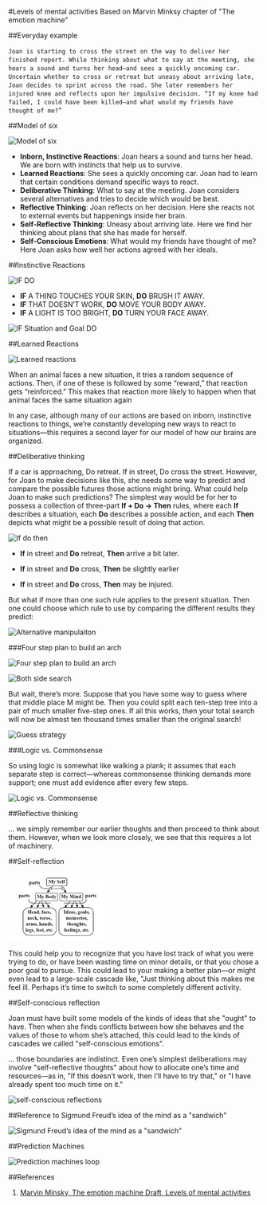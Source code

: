 #Levels of mental activities
Based on Marvin Minksy chapter of "The emotion machine"

##Everyday example

`Joan is starting to cross the street on the way to deliver her finished report. While thinking about what to say at the meeting, she hears a sound and turns her head—and sees a quickly oncoming car. Uncertain whether to cross or retreat but uneasy about arriving late, Joan decides to sprint across the road. She later remembers her injured knee and reflects upon her impulsive decision. “If my knee had failed, I could have been killed—and what would my friends have thought of me?”`

##Model of six

![Model of six](http://web.media.mit.edu/~minsky/E5/eb5_files/image001.png)

* **Inborn, Instinctive Reactions**: Joan hears a sound and turns her head. We are born with instincts that help us to survive.
* **Learned Reactions**: She sees a quickly oncoming car. Joan had to learn that certain conditions demand specific ways to react.
* **Deliberative Thinking**: What to say at the meeting. Joan considers several alternatives and tries to decide which would be best.
* **Reflective Thinking**: Joan reflects on her decision. Here she reacts not to external events but happenings inside her brain.
* **Self-Reflective Thinking**: Uneasy about arriving late. Here we find her thinking about plans that she has made for herself.
* **Self-Conscious Emotions**: What would my friends have thought of me? Here Joan asks how well her actions agreed with her ideals.

##Instinctive Reactions

![IF DO](http://web.media.mit.edu/~minsky/E5/eb5_files/image002.png)

* **IF** A THING TOUCHES YOUR SKIN, **DO** BRUSH IT AWAY.
* **IF** THAT DOESN’T WORK, **DO** MOVE YOUR BODY AWAY.
* **IF** A LIGHT IS TOO BRIGHT, **DO** TURN YOUR FACE AWAY.

![IF Situation and Goal DO](http://web.media.mit.edu/~minsky/E5/eb5_files/image003.png)

##Learned Reactions

![Learned reactions](http://web.media.mit.edu/~minsky/E5/eb5_files/image005.png)

When an animal faces a new situation, it tries a random sequence of actions. Then, if one of these is followed by some “reward,” that reaction gets “reinforced.” This makes that reaction more likely to happen when that animal faces the same situation again

In any case, although many of our actions are based on inborn, instinctive reactions to things, we’re constantly developing new ways to react to situations—this requires a second layer for our model of how our brains are organized.

##Deliberative thinking

If a car is approaching, Do retreat. If in street, Do cross the street. However, for Joan to make decisions like this, she needs some way to predict and compare the possible futures those actions might bring. What could help Joan to make such predictions? The simplest way would be for her to possess a collection of three-part **If + Do -> Then** rules, where each **If** describes a situation, each **Do** describes a possible action, and each **Then** depicts what might be a possible result of doing that action.

![If do then](http://web.media.mit.edu/~minsky/E5/eb5_files/image007.png)

* **If** in street and **Do** retreat, **Then** arrive a bit later.

* **If** in street and **Do** cross, **Then** be slightly earlier

* **If** in street and **Do** cross, **Then** may be injured.

But what if more than one such rule applies to the present situation. Then one could choose which rule to use by comparing the different results they predict:

![Alternative manipulaiton](http://web.media.mit.edu/~minsky/E5/eb5_files/image008.png)

###Four step plan to build an arch

![Four step plan to build an arch](http://web.media.mit.edu/~minsky/E5/eb5_files/image012.png)

![Both side search](http://web.media.mit.edu/~minsky/E5/eb5_files/image018.png)

But wait, there’s more. Suppose that you have some way to guess where that middle place M might be. Then you could split each ten-step tree into a pair of much smaller five-step ones. If all this works, then your total search will now be almost ten thousand times smaller than the original search!

![Guess strategy](http://web.media.mit.edu/~minsky/E5/eb5_files/image019.png)

###Logic vs. Commonsense

So using logic is somewhat like walking a plank; it assumes that each separate step is correct—whereas commonsense thinking demands more support; one must add evidence after every few steps.

![Logic vs. Commonsense](http://web.media.mit.edu/~minsky/E5/eb5_files/image020.png)

##Reflective thinking

... we simply remember our earlier thoughts and then proceed to think about them. However, when we look more closely, we see that this requires a lot of machinery.


##Self-reflection

![Self-reflection](figure18_self_reflections.png)

This could help you to recognize that you have lost track of what you were trying to do, or have been wasting time on minor details, or that you chose a poor goal to pursue. This could lead to your making a better plan—or might even lead to a large-scale cascade like, "Just thinking about this makes me feel ill. Perhaps it’s time to switch to some completely different activity.



##Self-conscious reflection

Joan must have built some models of the kinds of ideas that she "ought" to have. Then when she finds conflicts between how she behaves and the values of those to whom she’s attached, this could lead to the kinds of cascades we called "self-conscious emotions".

... those boundaries are indistinct. Even one’s simplest deliberations may involve "self-reflective thoughts" about how to allocate one’s time and resources—as in, "If this doesn’t work, then I’ll have to try that," or "I have already spent too much time on it."

![self-conscious reflections](http://web.media.mit.edu/~minsky/E5/eb5_files/image024.png)

##Reference to Sigmund Freud’s idea of the mind as a "sandwich"

![Sigmund Freud’s idea of the mind as a "sandwich"](http://web.media.mit.edu/~minsky/E5/eb5_files/image025.png)

##Prediction Machines

![Prediction machines loop](http://web.media.mit.edu/~minsky/E5/eb5_files/image046.png)

##References

1. [Marvin Minsky, The emotion machine Draft, Levels of mental activities](http://web.media.mit.edu/~minsky/E5/eb5.html)
